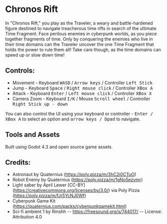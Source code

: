 # Chronos Rift
In "Chronos Rift," you play as the Traveler, a weary and battle-hardened figure destined to navigate treacherous time rifts in search of the ultimate Time Fragment. Face perilous enemies in cyberpunk worlds, as you piece together fragments of time. Only by conquering the enemies who live in their time domains can the Traveler uncover the one Time Fragment that holds the power to rule them all! Take care though, as the time domains can speed up or slow down time!

## Controls:

- Movement - Keyboard <kbd>WASD</kbd> / <kbd>Arrow keys</kbd> / Controller <kbd>Left Stick</kbd>
- Jump - Keyboard <kbd>Space</kbd> / <kbd>Right mouse click</kbd> / Controller <kbd>XBox A</kbd>
- Attack - Keyboard <kbd>Enter</kbd></kbd> / <kbd>Left mouse click</kbd> / Controller <kbd>XBox X</kbd>
- Camera Zoom - Keyboard <kbd>I/K</kbd> / Mouse <kbd>Scroll wheel</kbd> / Controller <kbd>Right Stick up - down</kbd>

You can also control the UI using your keyboard or controller - <kbd>Enter / XBox A</kbd> to select an option and <kbd>arrow keys / Dpad</kbd> to navigate.

## Tools and Assets
Built using Godot 4.3 and open source game assets.

## Credits:
- Astronaut by Quaternius (https://poly.pizza/m/3hC2i0CTuO)
- Robot Enemy by Quaternius (https://poly.pizza/m/1gNo5ezvmr)
- Light saber by April Lewer [CC-BY] (https://creativecommons.org/licenses/by/3.0/) via Poly Pizza (https://poly.pizza/m/fJr5YcNJ0Wf)
- Cyberpunk Game Kit (https://quaternius.com/packs/cyberpunkgamekit.html)
- Sci-fi ambient 1 by Rmshh -- https://freesound.org/s/744017/ -- License: Attribution 4.0
